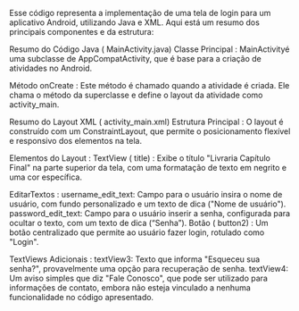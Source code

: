 Esse código representa a implementação de uma tela de login para um aplicativo Android, utilizando Java e XML. Aqui está um resumo dos principais componentes e da estrutura:

Resumo do Código Java ( MainActivity.java)
Classe Principal : MainActivityé uma subclasse de AppCompatActivity, que é base para a criação de atividades no Android.

Método onCreate : Este método é chamado quando a atividade é criada. Ele chama o método da superclasse e define o layout da atividade como activity_main.

Resumo do Layout XML ( activity_main.xml)
Estrutura Principal : O layout é construído com um ConstraintLayout, que permite o posicionamento flexível e responsivo dos elementos na tela.

Elementos do Layout :
TextView ( title) : Exibe o título "Livraria Capítulo Final" na parte superior da tela, com uma formatação de texto em negrito e uma cor específica.

EditarTextos :
username_edit_text: Campo para o usuário insira o nome de usuário, com fundo personalizado e um texto de dica ("Nome de usuário").
password_edit_text: Campo para o usuário inserir a senha, configurada para ocultar o texto, com um texto de dica (“Senha”).
Botão ( button2) : Um botão centralizado que permite ao usuário fazer login, rotulado como "Login".

TextViews Adicionais :
textView3: Texto que informa "Esqueceu sua senha?", provavelmente uma opção para recuperação de senha.
textView4: Um aviso simples que diz "Fale Conosco", que pode ser utilizado para informações de contato, embora não esteja vinculado a nenhuma funcionalidade no código apresentado.
